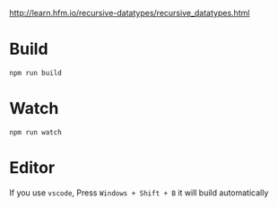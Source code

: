 

http://learn.hfm.io/recursive-datatypes/recursive_datatypes.html



# Build
```
npm run build
```

# Watch

```
npm run watch
```


# Editor
If you use `vscode`, Press `Windows + Shift + B` it will build automatically
